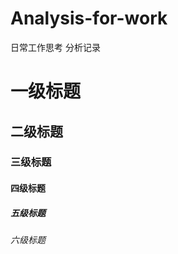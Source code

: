 # Analysis-for-work
日常工作思考 
分析记录

# 一级标题  
## 二级标题  
### 三级标题  
#### 四级标题  
##### 五级标题  
###### 六级标题
